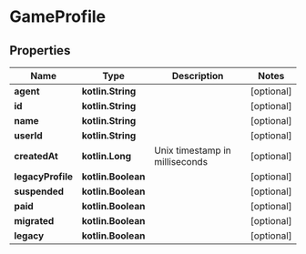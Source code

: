 
# GameProfile

## Properties
Name | Type | Description | Notes
------------ | ------------- | ------------- | -------------
**agent** | **kotlin.String** |  |  [optional]
**id** | **kotlin.String** |  |  [optional]
**name** | **kotlin.String** |  |  [optional]
**userId** | **kotlin.String** |  |  [optional]
**createdAt** | **kotlin.Long** | Unix timestamp in milliseconds |  [optional]
**legacyProfile** | **kotlin.Boolean** |  |  [optional]
**suspended** | **kotlin.Boolean** |  |  [optional]
**paid** | **kotlin.Boolean** |  |  [optional]
**migrated** | **kotlin.Boolean** |  |  [optional]
**legacy** | **kotlin.Boolean** |  |  [optional]



